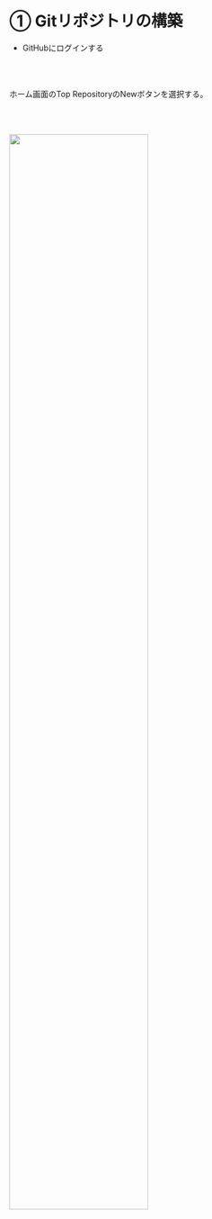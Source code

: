 # ① Gitリポジトリの構築

+ GitHubにログインする

<br><br>

ホーム画面のTop RepositoryのNewボタンを選択する。

<br><br>

<img src="https://github.com/user-attachments/assets/f64eb535-9232-44bd-9bd0-32e5b17ea589" width="70%" />
